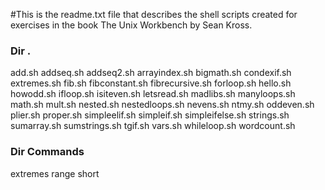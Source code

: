 #This is the readme.txt file that describes the shell scripts created for exercises in the book The Unix Workbench by Sean Kross.

### Dir .

add.sh
addseq.sh
addseq2.sh
arrayindex.sh
bigmath.sh
condexif.sh
extremes.sh
fib.sh
fibconstant.sh
fibrecursive.sh
forloop.sh
hello.sh
howodd.sh
ifloop.sh
isiteven.sh
letsread.sh
madlibs.sh
manyloops.sh
math.sh
mult.sh
nested.sh
nestedloops.sh
nevens.sh
ntmy.sh
oddeven.sh
plier.sh
proper.sh
simpleelif.sh
simpleif.sh
simpleifelse.sh
strings.sh
sumarray.sh
sumstrings.sh
tgif.sh
vars.sh
whileloop.sh
wordcount.sh

### Dir Commands

extremes
range
short
